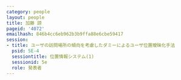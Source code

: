 ```yaml
---
category: people
layout: people
title: 加藤 諒
pageid: '4072'
emailhash: 846b4cc6eb962b3b9ffa88e6cbe59417
session:
- title: ユーザの訪問場所の傾向を考慮したダミーによるユーザ位置曖昧化手法
  psid: 5E-4
  sessiontitle: 位置情報システム(1)
  sessionid: 5e
  role: 発表者
---
```

